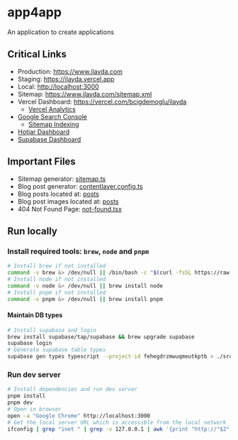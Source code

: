 # app4app

An application to create applications

## Critical Links

- Production: <https://www.ilayda.com>
- Staging: <https://ilayda.vercel.app>
- Local: <http://localhost:3000>
- Sitemap: <https://www.ilayda.com/sitemap.xml>
- Vercel Dashboard: <https://vercel.com/bcigdemoglu/ilayda>
  - [Vercel Analytics](https://vercel.com/bcigdemoglu/ilayda/analytics)
- [Google Search Console](https://search.google.com/u/2/search-console/performance/search-analytics?resource_id=sc-domain%3Ailayda.com)
  - [Sitemap Indexing](https://search.google.com/u/2/search-console/index?resource_id=sc-domain:ilayda.com&pages=SITEMAP&sitemap=https:%2F%2Fwww.ilayda.com%2Fsitemap.xml)
- [Hotjar Dashboard](https://insights.hotjar.com/sites/3813067/dashboard/95jiZm9LTQBKY5RJ5g5h3D-Site-overview)
- [Supabase Dashboard](<[https://supabase.com/dashboard/projects](https://supabase.com/dashboard/project/fehegdrzmwuqmeutkptb)>)

## Important Files

- Sitemap generator: [sitemap.ts](src/app/sitemap.ts)
- Blog post generator: [contentlayer.config.ts](contentlayer.config.ts)
- Blog posts located at: [posts](posts)
- Blog post images located at: [posts](posts)
- 404 Not Found Page: [not-found.tsx](src/app/not-found.tsx)

## Run locally

### Install required tools: `brew`, `node` and `pnpm`

```bash
# Install brew if not installed
command -v brew &> /dev/null || /bin/bash -c "$(curl -fsSL https://raw.githubusercontent.com/Homebrew/install/HEAD/install.sh)"
# Install node if not installed
command -v node &> /dev/null || brew install node
# Install pnpm if not installed
command -v pnpm &> /dev/null || brew install pnpm
```

#### Maintain DB types

```bash
# Install supabase and login
brew install supabase/tap/supabase && brew upgrade supabase
supabase login
# Generate supabase table types
supabase gen types typescript --project-id fehegdrzmwuqmeutkptb > ./src/app/lib/database.types.ts
```

### Run dev server

```bash
# Install dependencies and run dev server
pnpm install
pnpm dev
# Open in browser
open -a "Google Chrome" http://localhost:3000
# Get the local server URL which is accessible from the local network
ifconfig | grep "inet " | grep -v 127.0.0.1 | awk '{print "http://"$2":3000"}'
```

